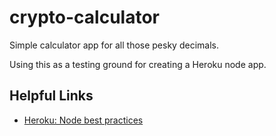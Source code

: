 # crypto-calculator

Simple calculator app for all those pesky decimals.

Using this as a testing ground for creating a Heroku node app.


## Helpful Links

* [Heroku: Node best practices](https://devcenter.heroku.com/articles/node-best-practices)